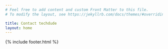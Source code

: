```yaml
---
# Feel free to add content and custom Front Matter to this file.
# To modify the layout, see https://jekyllrb.com/docs/themes/#overriding-theme-defaults

title: Contact techdude
layout: home
---
```


<section id="intro" class="main">
    {% include footer.html %}
</section>
